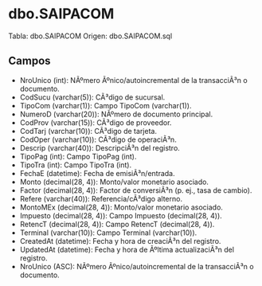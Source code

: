 ﻿# dbo.SAIPACOM

Tabla: dbo.SAIPACOM
Origen: dbo.SAIPACOM.sql

## Campos

- NroUnico (int): NÃºmero Ãºnico/autoincremental de la transacciÃ³n o documento.
- CodSucu (varchar(5)): CÃ³digo de sucursal.
- TipoCom (varchar(1)): Campo TipoCom (varchar(1)).
- NumeroD (varchar(20)): NÃºmero de documento principal.
- CodProv (varchar(15)): CÃ³digo de proveedor.
- CodTarj (varchar(10)): CÃ³digo de tarjeta.
- CodOper (varchar(10)): CÃ³digo de operaciÃ³n.
- Descrip (varchar(40)): DescripciÃ³n del registro.
- TipoPag (int): Campo TipoPag (int).
- TipoTra (int): Campo TipoTra (int).
- FechaE (datetime): Fecha de emisiÃ³n/entrada.
- Monto (decimal(28, 4)): Monto/valor monetario asociado.
- Factor (decimal(28, 4)): Factor de conversiÃ³n (p. ej., tasa de cambio).
- Refere (varchar(40)): Referencia/cÃ³digo alterno.
- MontoMEx (decimal(28, 4)): Monto/valor monetario asociado.
- Impuesto (decimal(28, 4)): Campo Impuesto (decimal(28, 4)).
- RetencT (decimal(28, 4)): Campo RetencT (decimal(28, 4)).
- Terminal (varchar(10)): Campo Terminal (varchar(10)).
- CreatedAt (datetime): Fecha y hora de creaciÃ³n del registro.
- UpdatedAt (datetime): Fecha y hora de Ãºltima actualizaciÃ³n del registro.
- NroUnico (ASC): NÃºmero Ãºnico/autoincremental de la transacciÃ³n o documento.

